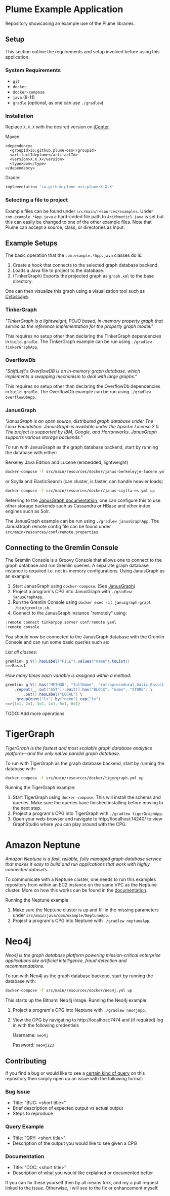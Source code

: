 # Plume Example Application

Repository showcasing an example use of the Plume libraries.

## Setup

This section outline the requirements and setup involved before using this application.

### System Requirements

* `git`
* `docker`
* `docker-compose`
* `java` (8-11)
* `gradle` (optional, as one can use `./gradlew`)

### Installation

Replace `X.X.X` with the desired version on [jCenter](https://bintray.com/plume-oss/maven/plume-core/_latestVersion).

Maven:
```mxml
<dependency>
  <groupId>io.github.plume-oss</groupId>
  <artifactId>plume</artifactId>
  <version>X.X.X</version>
  <type>pom</type>
</dependency>
```

Gradle:
```groovy
implementation 'io.github.plume-oss:plume:X.X.X'
```

### Selecting a file to project

Example files can be found under `src/main/resources/examples`. Under `com.example.*App.java` a hard-coded file path to 
`Arithmetic1.java` is set but this can easily be changed to one of the other example files. Note that Plume can accept
a source, class, or directories as input.

## Example Setups

The basic operation that the `com.example.*App.java` classes do is:

1) Create a hook that connects to the selected graph database backend.
2) Loads a Java file to project to the database.
3) (TinkerGraph) Exports the projected graph as `graph.xml` to the base directory.

One can then visualize this graph using a visualization tool such as [Cytoscape](https://cytoscape.org/).

### TinkerGraph

_"TinkerGraph is a lightweight, POJO based, in-memory property graph that serves as the reference implementation for the 
property graph model."_ 

This requires no setup other than declaring the TinkerGraph dependencies in `build.gradle`. The 
TinkerGraph example can be run using `./gradlew tinkerGraphApp`.

### OverflowDb

_"ShiftLeft's OverflowDB is an in-memory graph database, which implements a swapping mechanism to deal with large 
graphs."_

This requires no setup other than declaring the OverflowDb dependencies in `build.gradle`. The
OverflowDb example can be run using `./gradlew overflowDbApp`.

### JanusGraph

_"JanusGraph is an open source, distributed graph database under The Linux Foundation. JanusGraph is available under the
Apache License 2.0. The project is supported by IBM, Google, and Hortonworks. JanusGraph supports various storage 
backends."_

To run with JanusGraph as the graph database backend, start by running the database with either:

Berkeley Java Edition and Lucene (embedded, lightweight)
```bash
docker-compose -f src/main/resources/docker/janus-berkeleyje-lucene.yml up
```
or Scylla and ElasticSearch (can cluster, is faster, can handle heavier loads)
```bash
docker-compose -f src/main/resources/docker/janus-scylla-es.yml up
```

Referring to the [JanusGraph documentation](https://docs.janusgraph.org/), one can configure this to use other storage 
backends such as Cassandra or HBase and other index engines such as Solr.

The JanusGraph example can be run using `./gradlew janusGraphApp`. The JanusGraph remote config file can be found under 
`src/main/resources/conf/remote.properties`.

## Connecting to the Gremlin Console

The Gremlin Console is a Groovy Console that allows one to connect to the graph database and run Gremlin queries. A 
separate graph database instance is required i.e. not in-memory configurations. Using JanusGraph as an example:

1) Start JanusGraph using `docker-compose`. (See [JanusGraph](#janusgraph))
2) Project a program's CPG into JanusGraph with `./gradlew janusGraphApp`.
3) Run the Gremlin Console using `docker exec -it janusgraph-grapl ./bin/gremlin.sh`.
4) Connect to the JanusGraph instance "remotely" using:
```groovy
:remote connect tinkerpop.server conf/remote.yaml
:remote console
```

You should now be connected to the JanusGraph database with the Gremlin Console and can run some basic queries such as:

*List all classes*:
```groovy
gremlin> g.V().hasLabel("FILE").values("name").toList()
==>Basic1
```
*How many times each variable is assigned within a method*:
```groovy
gremlin> g.V().has("METHOD", "fullName", "intraprocedural.basic.Basic1.main") \
    .repeat(__.out("AST")).emit().has("BLOCK", "name", "STORE") \
        .out().hasLabel("LOCAL") \
    .groupCount("lv").by("name").cap("lv")
==>{1=1, 2=1, 3=1, 4=1, 5=1, 6=1}
```

TODO: Add more operations

# TigerGraph

_TigerGraph is the fastest and most scalable graph database analytics platform—and the only native parallel graph database._

To run with TigerGraph as the graph database backend, start by running the database with:

```bash
docker-compose -f src/main/resources/docker/tigergraph.yml up
```

Running the TigerGraph example:

1) Start TigerGraph using `docker-compose`. This will install the schema and queries. Make sure the queries have 
finished installing before moving to the next step.
2) Project a program's CPG into TigerGraph with `./gradlew tigerGraphApp`.
3) Open your web-browser and navigate to http://localhost:14240/ to view GraphStudio where you can play around with the CPG.

# Amazon Neptune

_Amazon Neptune is a fast, reliable, fully managed graph database service that makes it easy to build and run applications that work with highly connected datasets._

To communicate with a Neptune cluster, one needs to run this examples repository from within an EC2 instance on the same
VPC as the Neptune cluster. More on how this works can be found in the 
[documentation](https://plume-oss.github.io/plume-docs/storage-backends/neptune/).

Running the Neptune example:

1) Make sure the Neptune cluster is up and fill in the missing parameters under `src/main/java/com/example/NeptuneApp`.
2) Project a program's CPG into Neptune with `./gradlew neptuneApp`.

# Neo4j

_Neo4j is the graph database platform powering mission-critical enterprise applications like artificial intelligence, fraud detection and recommendations._

To run with Neo4j as the graph database backend, start by running the database with:

```bash
docker-compose -f src/main/resources/docker/neo4j.yml up
```

This starts up the Bitnami Neo4j image. Running the Neo4j example:

1) Project a program's CPG into Neptune with `./gradlew neo4jApp`.
2) View the CPG by navigating to http://localhost:7474 and (if required) log in with the following credentials

    Username: `neo4j`
    
    Password: `neo4j123`

## Contributing

If you find a bug or would like to see a [certain kind of query](#connecting-to-the-gremlin-console) on this repository
then simply open up an issue with the following format:
### Bug Issue
* Title: "BUG: \<short title\>"
* Brief description of expected output vs actual output
* Steps to reproduce
### Query Example
* Title: "QRY: \<short title\>"
* Description of the output you would like to see given a CPG
### Documentation
* Title: "DOC: \<short title\>"
* Description of what you would like explained or documented better

If you can fix these yourself then by all means fork, and my a pull request linked to the issue. Otherwise, I will see to 
the fix or enhancement myself.
